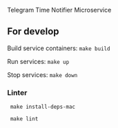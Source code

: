 Telegram Time Notifier Microservice

## For develop
Build service containers: ```make build```

Run services: ```make up```

Stop services: ```make down```

### Linter
``` make install-deps-mac```

``` make lint```